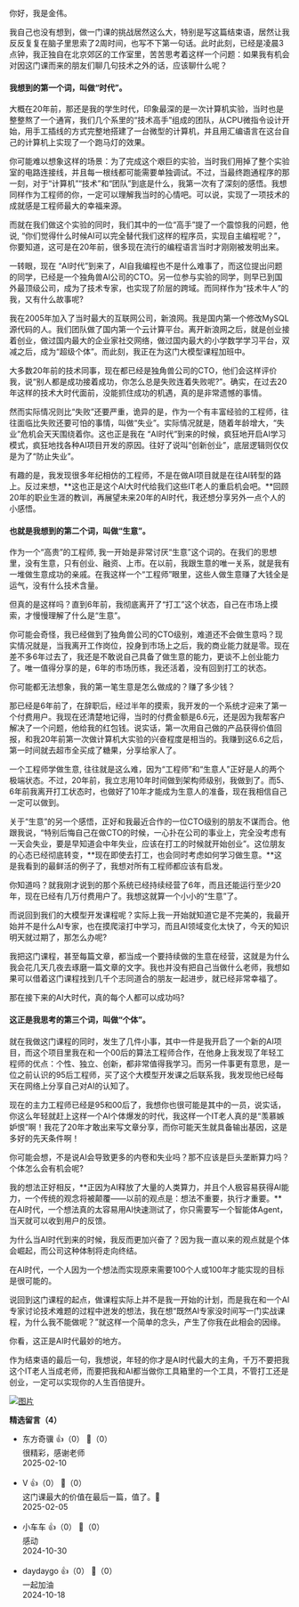 你好，我是金伟。

我自己也没有想到，做一门课的挑战居然这么大，特别是写这篇结束语，居然让我反反复复在脑子里思索了2周时间，也写不下第一句话。此时此刻，已经是凌晨3点钟，我正独自在北京郊区的工作室里，苦苦思考着这样一个问题：如果我有机会对因这门课而来的朋友们聊几句技术之外的话，应该聊什么呢？

#### 我想到的第一个词，叫做“时代”。

大概在20年前，那还是我的学生时代，印象最深的是一次计算机实验，当时也是整整熬了一个通宵，我们几个系里的“技术高手”组成的团队，从CPU微指令设计开始，用手工插线的方式完整地搭建了一台微型的计算机，并且用汇编语言在这台自己的计算机上实现了一个跑马灯的效果。

你可能难以想象这样的场景：为了完成这个艰巨的实验，当时我们用掉了整个实验室的电路连接线，并且每一根线都可能需要单独调试。不过，当最终跑通程序的那一刻，对于“计算机”“技术”和“团队”到底是什么，我第一次有了深刻的感悟。我想同样作为工程师的你，一定可以理解我当时的心情吧。可以说，实现了一项技术的成就感是工程师最大的幸福来源。

而就在我们做这个实验的同时，我们其中的一位“高手”提了一个震惊我的问题，他说, “你们觉得什么时候AI可以完全替代我们这样的程序员，实现自主编程呢？”，你要知道，这可是在20年前，很多现在流行的编程语言当时才刚刚被发明出来。

一转眼，现在 “AI时代”到来了，AI自我编程也不是什么难事了，而这位提出问题的同学，已经是一个独角兽AI公司的CTO。另一位参与实验的同学，则早已到国外最顶级公司，成为了技术专家，也实现了阶层的跨域。而同样作为“技术牛人”的我，又有什么故事呢?

我在2005年加入了当时最大的互联网公司，新浪网。我是国内第一个修改MySQL源代码的人。我们团队做了国内第一个云计算平台。离开新浪网之后，就是创业接着创业，做过国内最大的企业家社交网络，做过国内最大的小学数学学习平台，双减之后，成为“超级个体”。而此刻，我正在为这门大模型课程加班中。

大多数20年前的技术同事，现在都已经是独角兽公司的CTO，他们会这样评价我，说“别人都是成功接着成功，你怎么总是失败连着失败呢?”。确实，在过去20年这样的技术大时代面前，没能抓住成功的机遇，真的是非常遗憾的事情。

然而实际情况则比“失败”还要严重，诡异的是，作为一个有丰富经验的工程师，往往面临比失败还要可怕的事情，叫做“失业”。实际情况就是，随着年龄增大，“失业”危机会天天围绕着你。这也正是我在 “AI时代”到来的时候，疯狂地开启AI学习模式，疯狂地找各种AI项目开发的原因。往好了说叫“创新创业”，底层逻辑则仅仅是为了“防止失业”。

有趣的是，我发现很多年纪相仿的工程师，不是在做AI项目就是在往AI转型的路上。反过来想，**这也正是这个AI大时代给我们这些IT老人的重启机会吧。**回顾20年的职业生涯的教训，再展望未来20年的AI时代，我还想分享另外一点个人的小感悟。

#### 也就是我想到的第二个词，叫做“生意”。

作为一个“高贵”的工程师, 我一开始是非常讨厌“生意”这个词的。在我们的思想里，没有生意，只有创业、融资、上市。在以前，我跟生意的唯一关系，就是我有一堆做生意成功的亲戚。在我这样一个“工程师”眼里，这些人做生意赚了大钱全是运气，没有什么技术含量。

但真的是这样吗？直到6年前，我彻底离开了“打工”这个状态，自己在市场上摸索，才慢慢理解了什么是“生意”。

你可能会奇怪，我已经做到了独角兽公司的CTO级别，难道还不会做生意吗？现实情况就是，当我离开工作岗位，投身到市场上之后，我的商业能力就是零。现在差不多6年过去了，我还是不敢说自己具备了做生意的能力，更谈不上创业能力了。唯一值得分享的是，6年的市场历练，我还活着，没有回到打工的状态。

你可能都无法想象，我的第一笔生意是怎么做成的？赚了多少钱？

那已经是6年前了，在辞职后，经过半年的摸索，我开发的一个系统才迎来了第一个付费用户。我现在还清楚地记得，当时的付费金额是6.6元，还是因为我帮客户解决了一个问题，他给我的红包钱。说实话，第一次用自己做的产品获得价值回报，和我20年前第一次做计算机大实验的兴奋程度是相当的。我赚到这6.6之后，第一时间就去超市全买成了糖果，分享给家人了。

一个工程师学做生意, 往往就是这么难，因为“工程师”和“生意人”正好是人的两个极端状态。不过，20年前，我立志用10年时间做到架构师级别，我做到了。而5、6年前我离开打工状态时，也做好了10年才能成为生意人的准备，现在我相信自己一定可以做到。

关于“生意”的另一个感悟，正好和我最近合作的一位CTO级别的朋友不谋而合。他跟我说，“特别后悔自己在做CTO的时候，一心扑在公司的事业上，完全没考虑有一天会失业，要是早知道会中年失业，应该在打工的时候就开始创业”。这位朋友的心态已经彻底转变，**现在即使去打工，也会同时考虑如何学习做生意。**这是我看到的最鲜活的例子了，我想对所有工程师都应该有启发。

你知道吗？就我刚才说到的那个系统已经持续经营了6年，而且还能运行至少20年，现在已经有几万付费用户了。我想这就算一个小小的“生意”了。

而说回到我们的大模型开发课程呢？实际上我一开始就知道它是不完美的，我最开始并不是什么AI专家，也在摸爬滚打中学习，而且AI领域变化太快了，今天的知识明天就过期了，那怎么办呢?

我把这门课程，甚至每篇文章，都当成一个要持续做的生意在经营，这就是为什么我会花几天几夜去琢磨一篇文章的文字。我也并没有把自己当做什么老师，我想如果可以借着这门课程找到几千个志同道合的朋友一起进步，就已经非常幸福了。

那在接下来的AI大时代，真的每个人都可以成功吗?

#### 这正是我思考的第三个词，叫做“个体”。

就在我做这门课程的同时，发生了几件小事，其中一件是我开启了一个新的AI项目，而这个项目里我在和一个00后的算法工程师合作，在他身上我发现了年轻工程师的优点：个性、独立、创新，都非常值得我学习。而另一件事更有意思，是一位之前认识的95后工程师，买了这个大模型开发课之后联系我，我发现他已经每天在网络上分享自己对AI的认知了。

现在的主力工程师已经是95和00后了，我想你也很可能是其中的一员，说实话，你这么年轻就赶上这样一个AI个体爆发的时代，我这样一个IT老人真的是“羡慕嫉妒恨”啊！我花了20年才敢出来写文章分享，而你可能天生就具备输出基因，这是多好的先天条件啊！

你可能会想，不是说AI会导致更多的内卷和失业吗？那不应该是巨头垄断算力吗？个体怎么会有机会呢?

我的想法正好相反，**正因为AI释放了大量的人类算力，并且个人极容易获得AI能力，一个传统的观念将被颠覆——以前的观点是：想法不重要，执行才重要。**在AI时代，一个想法真的太容易用AI快速测试了，你只需要写一个智能体Agent，当天就可以收到用户的反馈。

为什么当AI时代到来的时候，我反而更加兴奋了？因为我一直以来的观点就是个体会崛起，而公司这种体制将走向终结。

在AI时代，一个人因为一个想法而实现原来需要100个人或100年才能实现的目标是很可能的。

说回到这门课程的起点，做课程实际上并不是我一开始的计划，而是我在和一个AI专家讨论技术难题的过程中迸发的想法，我在想“既然AI专家没时间写一门实战课程，为什么我不能做呢？”就这样一个简单的念头，产生了你我在此相会的因缘。

你看，这正是AI时代最妙的地方。

作为结束语的最后一句，我想说，年轻的你才是AI时代最大的主角，千万不要把我这个IT老人当成老师，而要把我和AI都当做你工具箱里的一个工具，不管打工还是创业，一定可以实现你的人生百倍提升。

[![图片](https://static001.geekbang.org/resource/image/67/ed/673yy7ccac5282615d6bc35dd57772ed.jpg?wh=1142x801)](http://jsj.top/f/AVNelq)
<div><strong>精选留言（4）</strong></div><ul>
<li><span>东方奇骥</span> 👍（0） 💬（0）<div>很精彩，感谢老师</div>2025-02-10</li><br/><li><span>V</span> 👍（0） 💬（0）<div>这门课最大的价值在最后一篇，值了。🙂</div>2025-02-05</li><br/><li><span>小车车</span> 👍（0） 💬（0）<div>感动</div>2024-10-30</li><br/><li><span>daydaygo</span> 👍（0） 💬（0）<div>一起加油</div>2024-10-18</li><br/>
</ul>